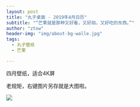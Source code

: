```yaml
---
layout: post
title: "丸子桌面 - 2019年4月日历"
subtitle: "“芒果就是那种又好看，又好拍，又好吃的东西。”"
author: "ztow"
header-img: "img/about-bg-walle.jpg"
tags:
  - 丸子壁纸
  - 芒果

---
```


四月壁纸，适合4K屏

老规矩，右键图片另存就是大图啦。

![][image-1]

[image-1]:	/wzdesktop/post-img-00003april.jpg